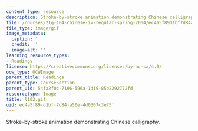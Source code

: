 ```yaml
---
content_type: resource
description: Stroke-by-stroke animation demonstrating Chinese calligraphy.
file: /courses/21g-104-chinese-iv-regular-spring-2004/ec4a5f89d1bf7d84a50e4d0307c3e75f_l102.gif
file_type: image/gif
image_metadata:
  caption: ''
  credit: ''
  image-alt: ''
learning_resource_types:
- Readings
license: https://creativecommons.org/licenses/by-nc-sa/4.0/
ocw_type: OCWImage
parent_title: Readings
parent_type: CourseSection
parent_uid: 54fa2f0c-7196-596a-1d19-85b2292772fd
resourcetype: Image
title: l102.gif
uid: ec4a5f89-d1bf-7d84-a50e-4d0307c3e75f
---
```

Stroke-by-stroke animation demonstrating Chinese calligraphy.